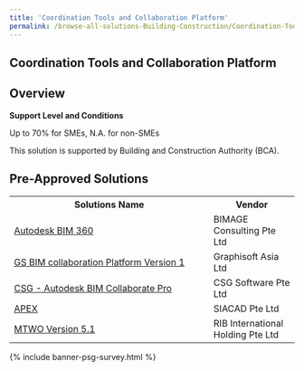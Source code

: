 ```yaml
---
title: 'Coordination Tools and Collaboration Platform'
permalink: /browse-all-solutions-Building-Construction/Coordination-Tools-and-Collaboration-Platform
---
```


## Coordination Tools and Collaboration Platform
## Overview

**Support Level and Conditions**

Up to 70% for SMEs, N.A. for non-SMEs

This solution is supported by Building and Construction Authority (BCA).

## Pre-Approved Solutions

<table>
<tr>
<th style='width: auto;'><b>Solutions Name</b></th>
<th style='width: 30%;'><b>Vendor</b></th>
</tr>
<tr>
<td><a href='/productivity-solutions-grant/solutionrepo/solution1024' target='_blank'>Autodesk BIM 360</a><br></td>
<td>BIMAGE Consulting Pte Ltd</td>
</tr>
<tr>
<td><a href='/productivity-solutions-grant/solutionrepo/solution1886' target='_blank'>GS BIM collaboration Platform Version 1</a><br></td>
<td>Graphisoft Asia Ltd</td>
</tr>
<tr>
<td><a href='/productivity-solutions-grant/solutionrepo/solution2070' target='_blank'>CSG - Autodesk BIM Collaborate Pro</a><br></td>
<td>CSG Software Pte Ltd</td>
</tr>
<tr>
<td><a href='/productivity-solutions-grant/solutionrepo/solution2341' target='_blank'>APEX</a><br></td>
<td>SIACAD Pte Ltd</td>
</tr>
<tr>
<td><a href='/productivity-solutions-grant/solutionrepo/solution3082' target='_blank'>MTWO Version 5.1</a><br></td>
<td>RIB International Holding Pte Ltd</td>
</tr>
</table>

{% include banner-psg-survey.html %}
